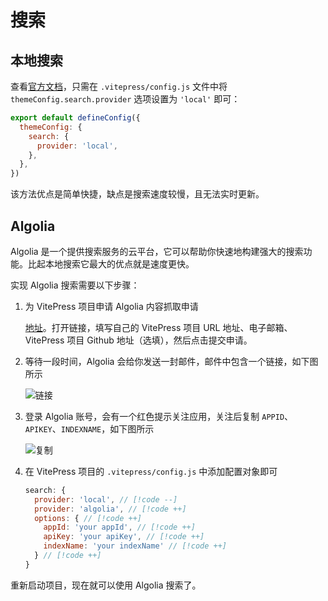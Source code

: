 # 搜索

## 本地搜索

查看[官方文档](https://vitepress.dev/zh/reference/default-theme-search)，只需在 `.vitepress/config.js` 文件中将 `themeConfig.search.provider` 选项设置为 `'local'` 即可：

```js
export default defineConfig({
  themeConfig: {
    search: {
      provider: 'local',
    },
  },
})
```

该方法优点是简单快捷，缺点是搜索速度较慢，且无法实时更新。

## Algolia

Algolia 是一个提供搜索服务的云平台，它可以帮助你快速地构建强大的搜索功能。比起本地搜索它最大的优点就是速度更快。

实现 Algolia 搜索需要以下步骤：

1. 为 VitePress 项目申请 Algolia 内容抓取申请

   [地址](https://docsearch.algolia.com/apply/)。打开链接，填写自己的 VitePress 项目 URL 地址、电子邮箱、VitePress 项目 Github 地址（选填），然后点击提交申请。

2. 等待一段时间，Algolia 会给你发送一封邮件，邮件中包含一个链接，如下图所示

   ![链接](https://pic1.imgdb.cn/item/67cede61066befcec6e27836.png)

3. 登录 Algolia 账号，会有一个红色提示关注应用，关注后复制 `APPID`、`APIKEY`、`INDEXNAME`，如下图所示

   ![复制](https://pic1.imgdb.cn/item/67cee04d066befcec6e27866.png)

4. 在 VitePress 项目的 `.vitepress/config.js` 中添加配置对象即可

   ```js
   search: {
     provider: 'local', // [!code --]
     provider: 'algolia', // [!code ++]
     options: { // [!code ++]
       appId: 'your appId', // [!code ++]
       apiKey: 'your apiKey', // [!code ++]
       indexName: 'your indexName' // [!code ++]
     } // [!code ++]
   }
   ```

重新启动项目，现在就可以使用 Algolia 搜索了。
